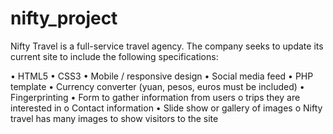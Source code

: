 # nifty_project

Nifty Travel is a full-service travel agency. The company seeks to update its current site to include the
following specifications:

  • HTML5
  • CSS3
  • Mobile / responsive design
  • Social media feed
  • PHP template
  • Currency converter (yuan, pesos, euros must be included)
  • Fingerprinting
  • Form to gather information from users
    o trips they are interested in
    o Contact information
  • Slide show or gallery of images
    o Nifty travel has many images to show visitors to the site

